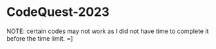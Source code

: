 # CodeQuest-2023
 NOTE: certain codes may not work as I did not have time to complete it before the time limit. =]
